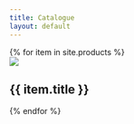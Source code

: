 ```yaml
---
title: Catalogue
layout: default
---
```


<div class="container">
  {% for item in site.products %}
    <div class="row">
        <div class="col-md-3">
            <img src="{{ item.image }}" />
        </div>
        <div class="col-md-9">
            <div class="container">
                <h2>{{ item.title }}</h2>
            </div>
        </div>
    </div>
  {% endfor %}
</div>